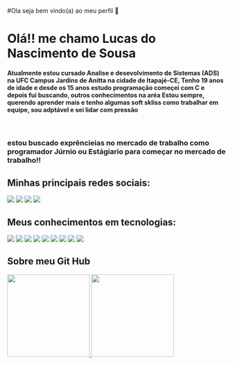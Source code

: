#Ola seja bem vindo(a) ao meu perfil 👋

<h1>Olá!! me chamo Lucas do Nascimento de Sousa</h1>
<h4>Atualmente estou cursado Analise e desevolvimento de Sistemas (ADS) na UFC Campus Jardins de Anitta na cidade de Itapajé-CE,
Tenho 19 anos de idade e desde os 15 anos estudo programação começei com C e depois fui buscando, outros conhecimentos na aréa
Estou sempre, querendo aprender mais e tenho algumas soft skliss como trabalhar em equipe, sou adptável e sei lidar com pressão</h4>
<br>
<h3> estou buscado exprêncieias no mercado de trabalho como programador Júrnio ou Estágiario para começar no mercado de trabalho!!</h3>
<h2>Minhas principais redes sociais:</h2>
<div id="linkedin">
<a href="https://www.linkedin.com/in/lucas-do-nascimento-b23010242/" target="_blank"><img src="https://img.shields.io/badge/LinkedIn-darkblue?&logo=linkedin&logoColor=black&style=for-the-badge" target="_blank"></a>
<a href="https://discord.gg/Yusudime" target="_blank"><img src="https://img.shields.io/badge/Discord-191970?logo=discord&logoColor=white&style=for-the-badge"></a>
<a href="https://www.instagram.com/lucas.n.sousa/" target="_blank"><img src="https://img.shields.io/badge/-Instagram-eb9ac0?&logo=instagram&logoColor=white&style=for-the-badge"></a>
<a href="mailto:yusudimelucasnascimentosousa@gmail.com"><img src="https://img.shields.io/badge/Gmail-DC143C?logo=gmail&logoColor=white&style=for-the-badge" target="_blank">  
</a>
</div>
</div>
<div>
<h2>Meus conhecimentos em tecnologias:</h2>
<img src="https://img.shields.io/badge/HTML5-ffa500?&logo=html5&logoColor=black&style=for-the-badge">
<img src="https://img.shields.io/badge/CSS3-0000FF?logo=css3&logoColor=black&style=for-the-badge">
<img src="https://img.shields.io/badge/JavaScript-F7DF1E?logo=javascript&logoColor=black&style=for-the-badge">
<img src="https://img.shields.io/badge/Java-ED8B00?logo=Java&logoColor=white&style=for-the-badge">
<img src="https://img.shields.io/badge/Python-EDB106?logo=python&logoColor=black&style=for-the-badge">
<img src="https://img.shields.io/badge/C-00BFFF?logo=c&logoColor=black&style=for-the-badge">
<img src="https://img.shields.io/badge/React-000?style=for-the-badge&logo=react">
<img src="https://img.shields.io/badge/Angular-DC143C?logo=angular&logoColor=black&style=for-the-badge">
<img src="https://img.shields.io/badge/Node.js-43853D?logo=node.js&logoColor=white&style=for-the-badge">
</div>
<div>
<h2>Sobre meu Git Hub</h2>
<a href="https://github.com/Yusudime">
<img height="190em" src="https://github-readme-stats.vercel.app/api?username=Yusudime&show_icons=true&theme=tokyonight&include_all_commits=true&count_private=true"/>
<img height="190em" src="https://github-readme-stats.vercel.app/api/top-langs/?username=Yusudime&layout=compact&langs_count=7&theme=tokyonight"/>
</div>


